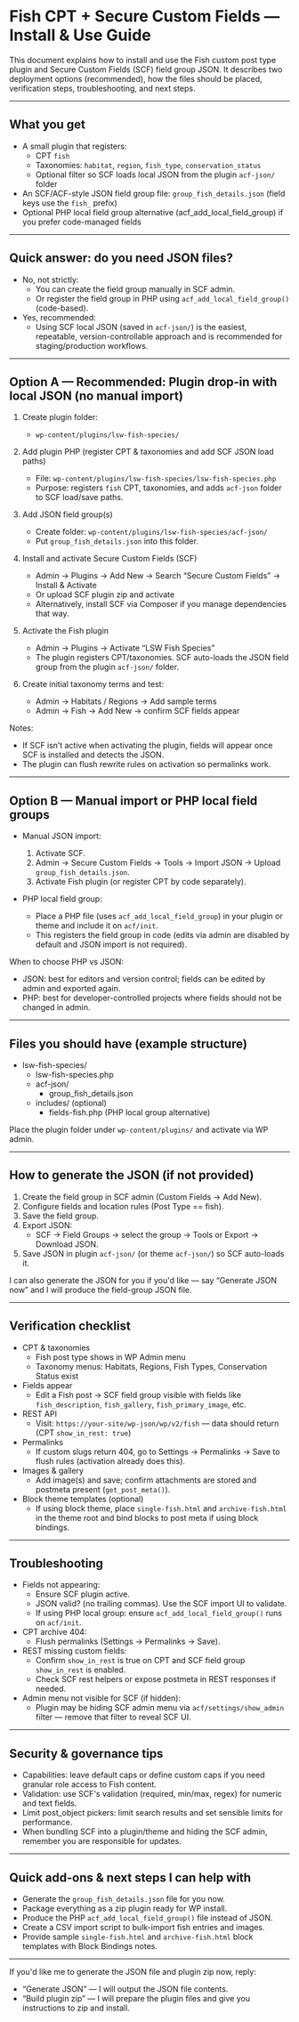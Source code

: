 # Fish CPT + Secure Custom Fields — Install & Use Guide

This document explains how to install and use the Fish custom post type plugin and Secure Custom Fields (SCF) field group JSON. It describes two deployment options (recommended), how the files should be placed, verification steps, troubleshooting, and next steps.

---

## What you get
- A small plugin that registers:
  - CPT `fish`
  - Taxonomies: `habitat`, `region`, `fish_type`, `conservation_status`
  - Optional filter so SCF loads local JSON from the plugin `acf-json/` folder
- An SCF/ACF-style JSON field group file: `group_fish_details.json` (field keys use the `fish_` prefix)
- Optional PHP local field group alternative (acf_add_local_field_group) if you prefer code-managed fields

---

## Quick answer: do you need JSON files?
- No, not strictly:
  - You can create the field group manually in SCF admin.
  - Or register the field group in PHP using `acf_add_local_field_group()` (code-based).
- Yes, recommended:
  - Using SCF local JSON (saved in `acf-json/`) is the easiest, repeatable, version-controllable approach and is recommended for staging/production workflows.

---

## Option A — Recommended: Plugin drop-in with local JSON (no manual import)
1. Create plugin folder:
   - `wp-content/plugins/lsw-fish-species/`

2. Add plugin PHP (register CPT & taxonomies and add SCF JSON load paths)
   - File: `wp-content/plugins/lsw-fish-species/lsw-fish-species.php`
   - Purpose: registers `fish` CPT, taxonomies, and adds `acf-json` folder to SCF load/save paths.

3. Add JSON field group(s)
   - Create folder: `wp-content/plugins/lsw-fish-species/acf-json/`
   - Put `group_fish_details.json` into this folder.

4. Install and activate Secure Custom Fields (SCF)
   - Admin → Plugins → Add New → Search “Secure Custom Fields” → Install & Activate
   - Or upload SCF plugin zip and activate
   - Alternatively, install SCF via Composer if you manage dependencies that way.

5. Activate the Fish plugin
   - Admin → Plugins → Activate “LSW Fish Species”
   - The plugin registers CPT/taxonomies. SCF auto-loads the JSON field group from the plugin `acf-json/` folder.

6. Create initial taxonomy terms and test:
   - Admin → Habitats / Regions → Add sample terms
   - Admin → Fish → Add New → confirm SCF fields appear

Notes:
- If SCF isn’t active when activating the plugin, fields will appear once SCF is installed and detects the JSON.
- The plugin can flush rewrite rules on activation so permalinks work.

---

## Option B — Manual import or PHP local field groups
- Manual JSON import:
  1. Activate SCF.
  2. Admin → Secure Custom Fields → Tools → Import JSON → Upload `group_fish_details.json`.
  3. Activate Fish plugin (or register CPT by code separately).

- PHP local field group:
  - Place a PHP file (uses `acf_add_local_field_group`) in your plugin or theme and include it on `acf/init`.
  - This registers the field group in code (edits via admin are disabled by default and JSON import is not required).

When to choose PHP vs JSON:
- JSON: best for editors and version control; fields can be edited by admin and exported again.
- PHP: best for developer-controlled projects where fields should not be changed in admin.

---

## Files you should have (example structure)
- lsw-fish-species/
  - lsw-fish-species.php
  - acf-json/
    - group_fish_details.json
  - includes/ (optional)
    - fields-fish.php (PHP local group alternative)

Place the plugin folder under `wp-content/plugins/` and activate via WP admin.

---

## How to generate the JSON (if not provided)
1. Create the field group in SCF admin (Custom Fields → Add New).
2. Configure fields and location rules (Post Type == fish).
3. Save the field group.
4. Export JSON:
   - SCF → Field Groups → select the group → Tools or Export → Download JSON.
5. Save JSON in plugin `acf-json/` (or theme `acf-json/`) so SCF auto-loads it.

I can also generate the JSON for you if you'd like — say “Generate JSON now” and I will produce the field-group JSON file.

---

## Verification checklist
- CPT & taxonomies
  - Fish post type shows in WP Admin menu
  - Taxonomy menus: Habitats, Regions, Fish Types, Conservation Status exist
- Fields appear
  - Edit a Fish post → SCF field group visible with fields like `fish_description`, `fish_gallery`, `fish_primary_image`, etc.
- REST API
  - Visit: `https://your-site/wp-json/wp/v2/fish` — data should return (CPT `show_in_rest: true`)
- Permalinks
  - If custom slugs return 404, go to Settings → Permalinks → Save to flush rules (activation already does this).
- Images & gallery
  - Add image(s) and save; confirm attachments are stored and postmeta present (`get_post_meta()`).
- Block theme templates (optional)
  - If using block theme, place `single-fish.html` and `archive-fish.html` in the theme root and bind blocks to post meta if using block bindings.

---

## Troubleshooting
- Fields not appearing:
  - Ensure SCF plugin active.
  - JSON valid? (no trailing commas). Use the SCF import UI to validate.
  - If using PHP local group: ensure `acf_add_local_field_group()` runs on `acf/init`.
- CPT archive 404:
  - Flush permalinks (Settings → Permalinks → Save).
- REST missing custom fields:
  - Confirm `show_in_rest` is true on CPT and SCF field group `show_in_rest` is enabled.
  - Check SCF rest helpers or expose postmeta in REST responses if needed.
- Admin menu not visible for SCF (if hidden):
  - Plugin may be hiding SCF admin menu via `acf/settings/show_admin` filter — remove that filter to reveal SCF UI.

---

## Security & governance tips
- Capabilities: leave default caps or define custom caps if you need granular role access to Fish content.
- Validation: use SCF's validation (required, min/max, regex) for numeric and text fields.
- Limit post_object pickers: limit search results and set sensible limits for performance.
- When bundling SCF into a plugin/theme and hiding the SCF admin, remember you are responsible for updates.

---

## Quick add-ons & next steps I can help with
- Generate the `group_fish_details.json` file for you now.
- Package everything as a zip plugin ready for WP install.
- Produce the PHP `acf_add_local_field_group()` file instead of JSON.
- Create a CSV import script to bulk-import fish entries and images.
- Provide sample `single-fish.html` and `archive-fish.html` block templates with Block Bindings notes.

---

If you'd like me to generate the JSON file and plugin zip now, reply:
- “Generate JSON” — I will output the JSON file contents.
- “Build plugin zip” — I will prepare the plugin files and give you instructions to zip and install.